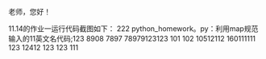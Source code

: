老师，您好！

11.14的作业一运行代码截图如下：
222
python_homework。py：利用map规范输入的11英文名代码;123
8908
7897
78979123123
101
102
10512112
160111111
123
12412
123
123
111
